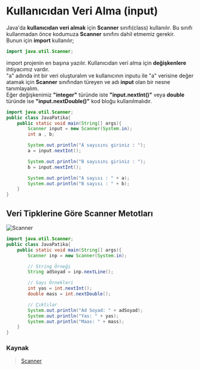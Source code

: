 # Kullanıcıdan Veri Alma (input)

Java'da **kullanıcıdan veri almak** için **Scanner** sınıfı(class) kullanılır. Bu sınıfı kullanmadan önce kodumuza **Scanner** sınıfını dahil etmemiz gerekir.  
Bunun için **import** kullanılır;

```java
import java.util.Scanner;
```

import projenin en başına yazılır. Kullanıcıdan veri alma için **değişkenlere** ihtiyacımız vardır.  
"a" adında int bir veri oluşturalım ve kullanıcının inputu ile "a" verisine değer atamak için **Scanner** sınıfından türeyen ve adı **input** olan bir nesne tanımlayalım.  
Eğer değişkenimiz **"integer"** türünde iste **"input.nextInt()"** veya **double** türünde ise **"input.nextDouble()"** kod bloğu kullanılmalıdır.

```java
import java.util.Scanner;
public class JavaPatika{
    public static void main(String[] args){
        Scanner input = new Scanner(System.in);
        int a , b;

        System.out.println("A sayısını giriniz : ");
        a = input.nextInt();

        System.out.println("B sayısını giriniz : ");
        b = input.nextInt();

        System.out.println("A sayısı : " + a);
        System.out.println("B sayısı : " + b);
    }
}
```

## Veri Tipklerine Göre Scanner Metotları

![Scanner](..\Eklentiler\Scanner.png)

```java
import java.util.Scanner;
public class JavaPatika{
    public static void main(String[] args){
        Scanner inp = new Scanner(System.in);

        // String Örneği
        String adSoyad = inp.nextLine();

        // Sayı Örnekleri
        int yas = int.nextInt();
        double mass = int.nextDouble();

        // Çıktılar
        System.out.println("Ad Soyad: " + adSoyad);
        System.out.println("Yas: " + yas);
        System.out.println("Maas: " + mass);
    }
}
```

### Kaynak

> [Scanner](https://app.patika.dev/moduller/java101/scanner)
